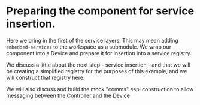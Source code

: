 # Preparing the component for service insertion.

Here we bring in the first of the service layers.  This may mean adding `embedded-services` to the workspace as a submodule.
We wrap our component into a Device and prepare it for insertion into a service registry.

We discuss a little about the next step - service insertion - and that we will be creating a simplified registry for the purposes of this example, and we will construct that registry here.

We will also discuss and build the mock "comms" espi construction to allow messaging between the Controller and the Device


